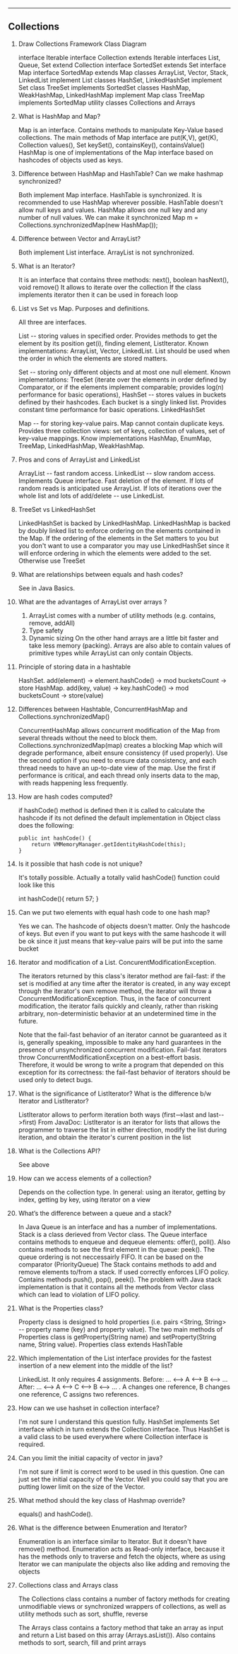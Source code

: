------------------------------------------------------------------------------------------
Collections
------------------------------------------------------------------------------------------

1. Draw Collections Framework Class Diagram

    interface Iterable
    interface Collection extends Iterable
    interfaces List, Queue, Set extend Collection
    interface SortedSet extends Set
    interface Map
    interface SortedMap extends Map
    classes ArrayList, Vector, Stack, LinkedList implement List
    classes HashSet, LinkedHashSet implement Set
    class TreeSet implements SortedSet
    classes HashMap, WeakHashMap, LinkedHashMap implement Map
    class TreeMap implements SortedMap
    utility classes Collections and Arrays

2. What is HashMap and Map?

    Map is an interface. Contains methods to manipulate Key-Value based collections. The main methods of Map interface are put(K,V), get(K), Collection<V> values(), Set<K> keySet(), containsKey(), containsValue()
    HashMap is one of implementations of the Map interface based on hashcodes of objects used as keys.

3. Difference between HashMap and HashTable? Can we make hashmap synchronized?

    Both implement Map interface. HashTable is synchronized. It is recommended to use HashMap wherever possible. HashTable doesn't allow null keys and values. HashMap allows one null key and any number of null values.
    We can make it synchronized
        Map m = Collections.synchronizedMap(new HashMap());

4. Difference between Vector and ArrayList?

    Both implement List interface. ArrayList is not synchronized.

5. What is an Iterator?

    It is an interface that contains three methods:  next(), boolean hasNext(), void remove()
    It allows to iterate over the collection
    If the class implements iterator then it can be used in foreach loop

6. List vs Set vs Map. Purposes and definitions.

    All three are interfaces.

    List -- storing values in specified order. Provides methods to get the element by its position get(i), finding element, ListIterator. Known implementations: ArrayList, Vector, LinkedList. List should be used when the order in which the elements are stored matters.

    Set -- storing only different objects and at most one null element. Known implementations: TreeSet (iterate over the elements in order defined by Comparator, or if the elements implement comparable; provides log(n) performance for basic operations), HashSet -- stores values in buckets defined by their hashcodes. Each bucket is a singly linked list. Provides constant time performance for basic operations. LinkedHashSet

    Map -- for storing key-value pairs. Map cannot contain duplicate keys. Provides three collection views: set of keys, collection of values, set of key-value mappings. Know implementations HashMap, EnumMap, TreeMap, LinkedHashMap, WeakHashMap.

7. Pros and cons of ArrayList and LinkedList

    ArrayList -- fast random access.
    LinkedList -- slow random access. Implements Queue interface. Fast deletion of the element.
    If lots of random reads is anticipated use ArrayList.
    If lots of iterations over the whole list and lots of add/delete -- use LinkedList.

8. TreeSet vs LinkedHashSet

    LinkedHashSet is backed by LinkedHashMap. LinkedHashMap is backed by doubly linked list to enforce ordering on the elements contained in the Map.
    If the ordering of the elements in the Set matters to you but you don't want to use a comparator you may use LinkedHashSet since it will enforce ordering in which the elements were added to the set. Otherwise use TreeSet

9. What are relationships between equals and hash codes?

    See in Java Basics.

10. What are the advantages of ArrayList over arrays ?

    1. ArrayList comes with a number of utility methods (e.g. contains, remove, addAll)
    2. Type safety
    3. Dynamic sizing
    On the other hand arrays are a little bit faster and take less memory (packing). Arrays are also able to contain values of primitive types while ArrayList can only contain Objects.

11. Principle of storing data in a hashtable

    HashSet. add(element) -> element.hashCode() -> mod bucketsCount -> store
    HashMap. add(key, value) -> key.hashCode() -> mod bucketsCount -> store(value)

12. Differences between Hashtable, ConcurrentHashMap and Collections.synchronizedMap()

    ConcurrentHashMap allows concurrent modification of the Map from several threads without the need to block them. Collections.synchronizedMap(map) creates a blocking Map which will degrade performance, albeit ensure consistency (if used properly).
    Use the second option if you need to ensure data consistency, and each thread needs to have an up-to-date view of the map. Use the first if performance is critical, and each thread only inserts data to the map, with reads happening less frequently.

13. How are hash codes computed?

    if hashCode() method is defined then it is called to calculate the hashcode
    if its not defined the default implementation in Object class does the following:

        public int hashCode() {
            return VMMemoryManager.getIdentityHashCode(this);
        }

14. Is it possible that hash code is not unique?

    It's totally possible. Actually a totally valid hashCode() function could look like this

    int hashCode(){ return 57; }

15. Can we put two elements with equal hash code to one hash map?

    Yes we can. The hashcode of objects doesn't matter. Only the hashcode of keys. But even if you want to put keys with the same hashcode it will be ok since it just means that key-value pairs will be put into the same bucket

16. Iterator and modification of a List. ConcurentModificationException.

    The iterators returned by this class's iterator method are fail-fast: if the set is modified at any time after the iterator is created, in any way except through the iterator's own remove method, the iterator will throw a ConcurrentModificationException. Thus, in the face of concurrent modification, the iterator fails quickly and cleanly, rather than risking arbitrary, non-deterministic behavior at an undetermined time in the future.

    Note that the fail-fast behavior of an iterator cannot be guaranteed as it is, generally speaking, impossible to make any hard guarantees in the presence of unsynchronized concurrent modification. Fail-fast iterators throw ConcurrentModificationException on a best-effort basis. Therefore, it would be wrong to write a program that depended on this exception for its correctness: the fail-fast behavior of iterators should be used only to detect bugs.

17. What is the significance of ListIterator? What is the difference b/w Iterator and ListIterator?

    ListIterator allows to perform iteration both ways (first-->last and last-->first)
    From JavaDoc: ListIterator is an iterator for lists that allows the programmer to traverse the list in either direction, modify the list during iteration, and obtain the iterator's current position in the list

18. What is the Collections API?

    See above

19. How can we access elements of a collection?

    Depends on the collection type. In general: using an iterator, getting by index, getting by key, using iterator on a view

20. What’s the difference between a queue and a stack?

    In Java Queue is an interface and has a number of implementations. Stack is a class derieved from Vector class.
    The Queue interface contains methods to enqueue and dequeue elements: offer(), poll(). Also contains methods to see the first element in the queue: peek(). The queue ordering is not neccessairly FIFO. It can be based on the comparator (PriorityQueue)
    The Stack contains methods to add and remove elements to/from a stack. If used correctly enforces LIFO policy. Contains methods push(), pop(), peek(). The problem with Java stack implementation is that it contains all the methods from Vector class which can lead to violation of LIFO policy.

21. What is the Properties class?

    Property class is designed to hold properties (i.e. pairs <String, String> -- property name (key) and property value). The two main methods of Properties class is getProperty(String name) and setProperty(String name, String value). Properties class extends HashTable

22. Which implementation of the List interface provides for the fastest insertion of a new element into the middle of the list?

    LinkedList. It only requires 4 assignments.
    Before: ... <--> A <--> B <--> ...
    After:  ... <--> A <--> C <--> B <--> ... . A changes one reference, B changes one reference, C assigns two references.

23. How can we use hashset in collection interface?

    I'm not sure I understand this question fully. HashSet implements Set interface which in turn extends the Collection interface. Thus HashSet is a valid class to be used everywhere where Collection interface is required.

25. Can you limit the initial capacity of vector in java?

    I'm not sure if limit is correct word to be used in this question. One can just set the initial capacity of the Vector. Well you could say that you are putting lower limit on the size of the Vector.

26. What method should the key class of Hashmap override?

    equals() and hashCode().

27. What is the difference between Enumeration and Iterator?

    Enumeration is an interface similar to Iterator. But it doesn't have remove() method. Enumeration acts as Read-only interface, because it has the methods only to traverse and fetch the objects, where as using Iterator we can manipulate the objects also like adding and removing the objects

28. Collections class and Arrays class

    The Collections class contains a number of factory methods for creating unmodifiable views or synchronized wrappers of collections, as well as utility methods such as sort, shuffle, reverse

    The Arrays class contains a factory method that take an array as input and return a List based on this array (Arrays.asList()). Also contains methods to sort, search, fill and print arrays
